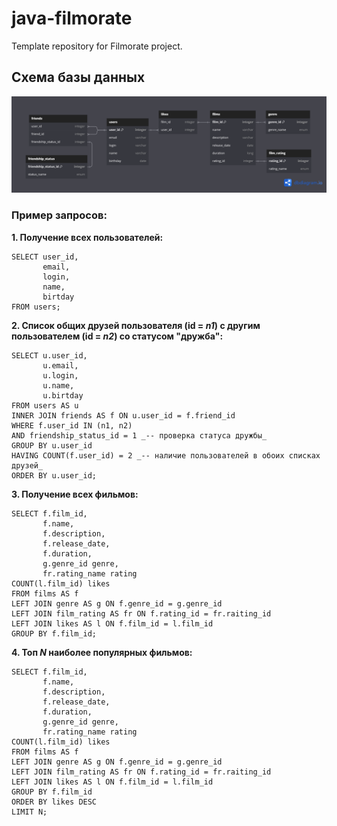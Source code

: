 # java-filmorate
Template repository for Filmorate project.

## Схема базы данных
![Схема БД](/src/main/resources/Filmorate.png)

### Пример запросов:
**1. Получение всех пользователей:**
```
SELECT user_id,
       email,
       login,
       name,
       birtday
FROM users;      
```
**2. Список общих друзей пользователя (id = _n1_) с другим пользователем (id = _n2_) cо статусом "дружба":**
```
SELECT u.user_id,
       u.email,
       u.login,
       u.name,
       u.birtday
FROM users AS u
INNER JOIN friends AS f ON u.user_id = f.friend_id
WHERE f.user_id IN (n1, n2)
AND friendship_status_id = 1 _-- проверка статуса дружбы_
GROUP BY u.user_id
HAVING COUNT(f.user_id) = 2 _-- наличие пользователей в обоих списках друзей_
ORDER BY u.user_id;
```
**3. Получение всех фильмов:**
```
SELECT f.film_id,
       f.name,
       f.description,
       f.release_date,
       f.duration,
       g.genre_id genre,
       fr.rating_name rating
COUNT(l.film_id) likes
FROM films AS f
LEFT JOIN genre AS g ON f.genre_id = g.genre_id
LEFT JOIN film_rating AS fr ON f.rating_id = fr.raiting_id
LEFT JOIN likes AS l ON f.film_id = l.film_id
GROUP BY f.film_id;
```
**4. Топ _N_ наиболее популярных фильмов:**
```
SELECT f.film_id,
       f.name,
       f.description,
       f.release_date,
       f.duration,
       g.genre_id genre,
       fr.rating_name rating
COUNT(l.film_id) likes
FROM films AS f
LEFT JOIN genre AS g ON f.genre_id = g.genre_id
LEFT JOIN film_rating AS fr ON f.rating_id = fr.raiting_id
LEFT JOIN likes AS l ON f.film_id = l.film_id
GROUP BY f.film_id
ORDER BY likes DESC
LIMIT N;
```
